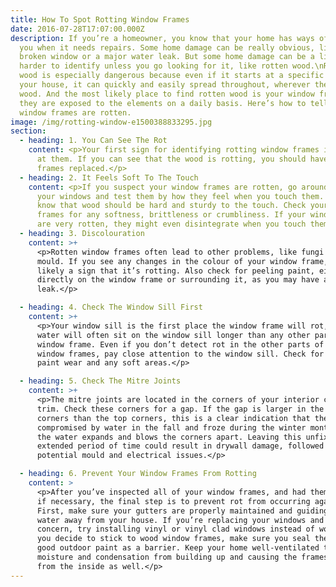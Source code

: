 ```yaml
---
title: How To Spot Rotting Window Frames
date: 2016-07-28T17:07:00.000Z
description: If you’re a homeowner, you know that your home has ways of telling
  you when it needs repairs. Some home damage can be really obvious, like a
  broken window or a major water leak. But some home damage can be a little
  harder to identify unless you go looking for it, like rotten wood.\nRotten
  wood is especially dangerous because even if it starts at a specific point in
  your house, it can quickly and easily spread throughout, wherever there is
  wood. And the most likely place to find rotten wood is your window frames, as
  they are exposed to the elements on a daily basis. Here’s how to tell if your
  window frames are rotten.
image: /img/rotting-window-e1500388833295.jpg
section:
  - heading: 1. You Can See The Rot
    content: <p>Your first sign for identifying rotting window frames is by looking
      at them. If you can see that the wood is rotting, you should have the
      frames replaced.</p>
  - heading: 2. It Feels Soft To The Touch
    content: <p>If you suspect your window frames are rotten, go around to each of
      your windows and test them by how they feel when you touch them. We all
      know that wood should be hard and sturdy to the touch. Check your window
      frames for any softness, brittleness or crumbliness. If your window frames
      are very rotten, they might even disintegrate when you touch them.</p>
  - heading: 3. Discolouration
    content: >+
      <p>Rotten window frames often lead to other problems, like fungi and
      mould. If you see any changes in the colour of your window frame, it’s
      likely a sign that it’s rotting. Also check for peeling paint, either
      directly on the window frame or surrounding it, as you may have a water
      leak.</p>

  - heading: 4. Check The Window Sill First
    content: >+
      <p>Your window sill is the first place the window frame will rot, because
      water will often sit on the window sill longer than any other part of the
      window frame. Even if you don’t detect rot in the other parts of your
      window frames, pay close attention to the window sill. Check for signs of
      paint wear and any soft areas.</p>

  - heading: 5. Check The Mitre Joints
    content: >+
      <p>The mitre joints are located in the corners of your interior casing
      trim. Check these corners for a gap. If the gap is larger in the bottom
      corners than the top corners, this is a clear indication that the wood was
      compromised by water in the fall and froze during the winter months, as
      the water expands and blows the corners apart. Leaving this unfixed for an
      extended period of time could result in drywall damage, followed by
      potential mould and electrical issues.</p>

  - heading: 6. Prevent Your Window Frames From Rotting
    content: >
      <p>After you’ve inspected all of your window frames, and had them replaced
      if necessary, the final step is to prevent rot from occurring again.
      First, make sure your gutters are properly maintained and guiding rain
      water away from your house. If you’re replacing your windows and rot is a
      concern, try installing vinyl or vinyl clad windows instead of wood. If
      you decide to stick to wood window frames, make sure you seal them with a
      good outdoor paint as a barrier. Keep your home well-ventilated to prevent
      moisture and condensation from building up and causing the frames to rot
      from the inside as well.</p>
---
```

